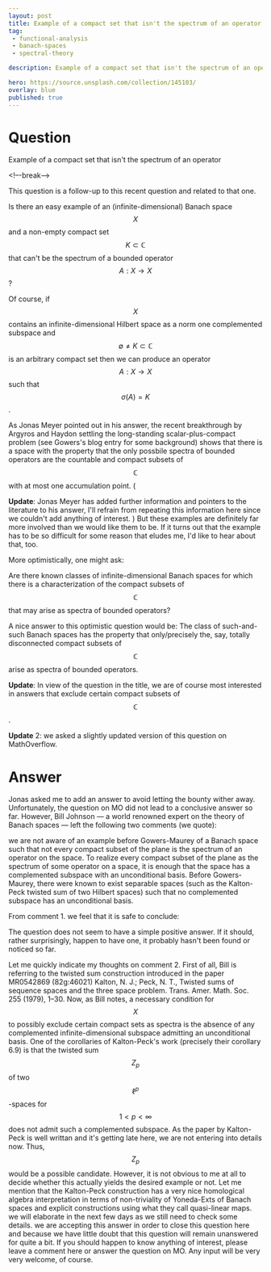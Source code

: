 ```yaml
---
layout: post
title: Example of a compact set that isn't the spectrum of an operator
tag:
 - functional-analysis
 - banach-spaces
 - spectral-theory

description: Example of a compact set that isn't the spectrum of an operator

hero: https://source.unsplash.com/collection/145103/
overlay: blue 
published: true
---
```


# Question 

Example of a compact set that isn't the spectrum of an operator

<!–-break-–>


This question is a follow-up to this recent question and related to that one.


Is there an easy example of an (infinite-dimensional) Banach space $$X$$ and a non-empty compact set $$K \subset \mathbb{C}$$ that can't be the spectrum of a bounded operator $$A: X \to X$$?

Of course, if $$X$$ contains an infinite-dimensional Hilbert space as a norm one complemented subspace and $$\emptyset \neq K \subset \mathbb{C}$$ is an arbitrary compact set then we can produce an operator $$A: X \to X$$ such that $$\sigma(A) = K$$.

As Jonas Meyer pointed out in his answer, the recent breakthrough by Argyros and Haydon settling the long-standing scalar-plus-compact problem (see Gowers's blog entry for some background) shows that there is a space with the property that the only possbile spectra of bounded operators are the countable and compact subsets of $$\mathbb{C}$$ with at most one accumulation point.
 (

**Update**: Jonas Meyer has added further information and pointers to the literature to his answer, I'll refrain from repeating this information here since we couldn't add anything of interest.
) But these examples are definitely far more involved than we would like them to be.
 If it turns out that the example has to be so difficult for some reason that eludes me, I'd like to hear about that, too.

More optimistically, one might ask: 

Are there known classes of infinite-dimensional Banach spaces for which there is a characterization of the compact subsets of $$\mathbb{C}$$ that may arise as spectra of bounded operators?

A nice answer to this optimistic question would be: The class of such-and-such Banach spaces has the property that only/precisely the, say, totally disconnected compact subsets of $$\mathbb{C}$$ arise as spectra of bounded operators.
 

**Update**: In view of the question in the title, we are  of course most interested in answers that exclude certain compact subsets of $$\mathbb{C}$$.



**Update** 2: we asked a slightly updated version of this question on MathOverflow.


# Answer 


Jonas asked me to add an answer to avoid letting the bounty wither away. Unfortunately, the question on MO did not lead to a conclusive answer so far. However, Bill Johnson — a world renowned expert on the theory of Banach spaces — left the following two comments (we quote):


we are  not aware of an example before Gowers-Maurey of a Banach space such that not every compact subset of the plane is the spectrum of an operator on the space.
To realize every compact subset of the plane as the spectrum of some operator on a space, it is enough that the space has a complemented subspace with an unconditional basis. Before Gowers-Maurey, there were known to exist separable spaces (such as the Kalton-Peck twisted sum of two Hilbert spaces) such that no complemented subspace has an unconditional basis.


From comment 1. we feel that it is safe to conclude:

The question does not seem to have a simple positive answer. If it should, rather surprisingly, happen to have one, it probably hasn't been found or noticed so far.

Let me quickly indicate my thoughts on comment 2.
First of all, Bill is referring to the twisted sum construction introduced in the paper
MR0542869 (82g:46021) 
Kalton, N. J.; Peck, N. T.,
Twisted sums of sequence spaces and the three space problem. 
Trans. Amer. Math. Soc. 255 (1979), 1–30.
Now, as Bill notes, a necessary condition for $$X$$ to possibly exclude certain compact sets as spectra is the absence of any complemented infinite-dimensional subspace admitting an unconditional basis. One of the corollaries of Kalton-Peck's work (precisely their corollary 6.9) is that the twisted sum $$Z_{p}$$ of two $$\ell^{p}$$-spaces for $$1 \lt p \lt \infty$$ does not admit such a complemented subspace. As the paper by Kalton-Peck is well writtan and it's getting late here, we are  not entering into details now.
Thus, $$Z_{p}$$ would be a possible candidate. However, it is not obvious to me at all to decide whether this actually yields the desired example or not. Let me mention that the Kalton-Peck construction has a very nice homological algebra interpretation in terms of non-triviality of Yoneda-Exts of Banach spaces and explicit constructions using what they call quasi-linear maps. we will elaborate in the next few days as we still need to check some details.
we are  accepting this answer in order to close this question here and because we have little doubt that this question will remain unanswered for quite a bit. If you should happen to know anything of interest, please leave a comment here or answer the question on MO. Any input will be very very welcome, of course.

